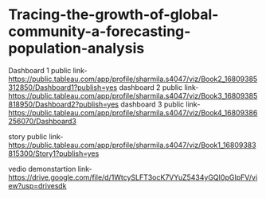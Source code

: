# Tracing-the-growth-of-global-community-a-forecasting-population-analysis


Dashboard 1 public link-https://public.tableau.com/app/profile/sharmila.s4047/viz/Book2_16809385312850/Dashboard1?publish=yes
dashboard 2 public link-https://public.tableau.com/app/profile/sharmila.s4047/viz/Book3_16809385818950/Dashboard2?publish=yes
dashboard 3 public link-https://public.tableau.com/app/profile/sharmila.s4047/viz/Book4_16809386256070/Dashboard3

story public link- https://public.tableau.com/app/profile/sharmila.s4047/viz/Book1_16809383815300/Story1?publish=yes

vedio demonstartion link-https://drive.google.com/file/d/1WtcySLFT3ocK7VYuZ5434yGQI0pGIpFV/view?usp=drivesdk

